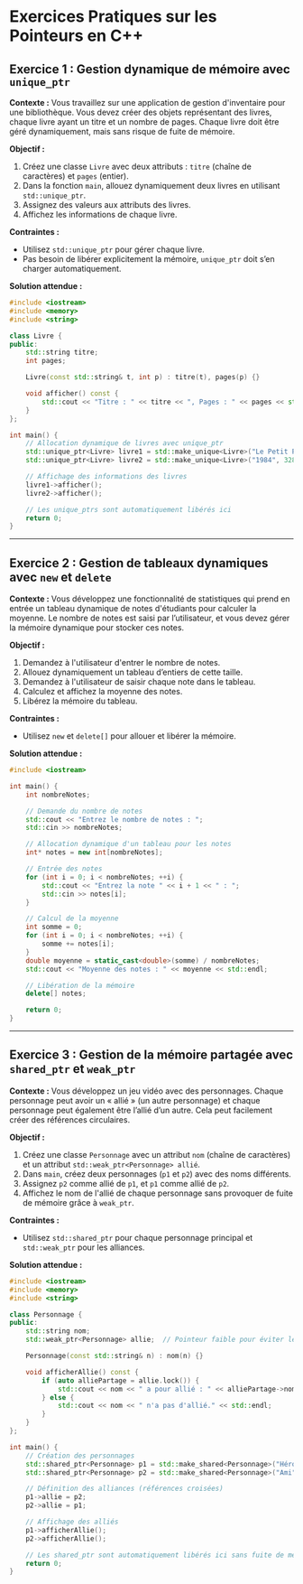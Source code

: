# Exercices Pratiques sur les Pointeurs en C++

## Exercice 1 : Gestion dynamique de mémoire avec `unique_ptr`

**Contexte :** Vous travaillez sur une application de gestion d'inventaire pour une bibliothèque. Vous devez créer des objets représentant des livres, chaque livre ayant un titre et un nombre de pages. Chaque livre doit être géré dynamiquement, mais sans risque de fuite de mémoire.

**Objectif :**
1. Créez une classe `Livre` avec deux attributs : `titre` (chaîne de caractères) et `pages` (entier).
2. Dans la fonction `main`, allouez dynamiquement deux livres en utilisant `std::unique_ptr`.
3. Assignez des valeurs aux attributs des livres.
4. Affichez les informations de chaque livre.

**Contraintes :**
- Utilisez `std::unique_ptr` pour gérer chaque livre.
- Pas besoin de libérer explicitement la mémoire, `unique_ptr` doit s’en charger automatiquement.

**Solution attendue :**
```cpp
#include <iostream>
#include <memory>
#include <string>

class Livre {
public:
    std::string titre;
    int pages;

    Livre(const std::string& t, int p) : titre(t), pages(p) {}

    void afficher() const {
        std::cout << "Titre : " << titre << ", Pages : " << pages << std::endl;
    }
};

int main() {
    // Allocation dynamique de livres avec unique_ptr
    std::unique_ptr<Livre> livre1 = std::make_unique<Livre>("Le Petit Prince", 98);
    std::unique_ptr<Livre> livre2 = std::make_unique<Livre>("1984", 328);

    // Affichage des informations des livres
    livre1->afficher();
    livre2->afficher();

    // Les unique_ptrs sont automatiquement libérés ici
    return 0;
}
```

---

## Exercice 2 : Gestion de tableaux dynamiques avec `new` et `delete`

**Contexte :** Vous développez une fonctionnalité de statistiques qui prend en entrée un tableau dynamique de notes d'étudiants pour calculer la moyenne. Le nombre de notes est saisi par l’utilisateur, et vous devez gérer la mémoire dynamique pour stocker ces notes.

**Objectif :**
1. Demandez à l'utilisateur d'entrer le nombre de notes.
2. Allouez dynamiquement un tableau d’entiers de cette taille.
3. Demandez à l'utilisateur de saisir chaque note dans le tableau.
4. Calculez et affichez la moyenne des notes.
5. Libérez la mémoire du tableau.

**Contraintes :**
- Utilisez `new` et `delete[]` pour allouer et libérer la mémoire.

**Solution attendue :**
```cpp
#include <iostream>

int main() {
    int nombreNotes;

    // Demande du nombre de notes
    std::cout << "Entrez le nombre de notes : ";
    std::cin >> nombreNotes;

    // Allocation dynamique d'un tableau pour les notes
    int* notes = new int[nombreNotes];

    // Entrée des notes
    for (int i = 0; i < nombreNotes; ++i) {
        std::cout << "Entrez la note " << i + 1 << " : ";
        std::cin >> notes[i];
    }

    // Calcul de la moyenne
    int somme = 0;
    for (int i = 0; i < nombreNotes; ++i) {
        somme += notes[i];
    }
    double moyenne = static_cast<double>(somme) / nombreNotes;
    std::cout << "Moyenne des notes : " << moyenne << std::endl;

    // Libération de la mémoire
    delete[] notes;

    return 0;
}
```

---

## Exercice 3 : Gestion de la mémoire partagée avec `shared_ptr` et `weak_ptr`

**Contexte :** Vous développez un jeu vidéo avec des personnages. Chaque personnage peut avoir un « allié » (un autre personnage) et chaque personnage peut également être l’allié d’un autre. Cela peut facilement créer des références circulaires.

**Objectif :**
1. Créez une classe `Personnage` avec un attribut `nom` (chaîne de caractères) et un attribut `std::weak_ptr<Personnage> allié`.
2. Dans `main`, créez deux personnages (`p1` et `p2`) avec des noms différents.
3. Assignez `p2` comme allié de `p1`, et `p1` comme allié de `p2`.
4. Affichez le nom de l'allié de chaque personnage sans provoquer de fuite de mémoire grâce à `weak_ptr`.

**Contraintes :**
- Utilisez `std::shared_ptr` pour chaque personnage principal et `std::weak_ptr` pour les alliances.

**Solution attendue :**
```cpp
#include <iostream>
#include <memory>
#include <string>

class Personnage {
public:
    std::string nom;
    std::weak_ptr<Personnage> allie;  // Pointeur faible pour éviter les cycles

    Personnage(const std::string& n) : nom(n) {}

    void afficherAllie() const {
        if (auto alliePartage = allie.lock()) {
            std::cout << nom << " a pour allié : " << alliePartage->nom << std::endl;
        } else {
            std::cout << nom << " n'a pas d'allié." << std::endl;
        }
    }
};

int main() {
    // Création des personnages
    std::shared_ptr<Personnage> p1 = std::make_shared<Personnage>("Héros");
    std::shared_ptr<Personnage> p2 = std::make_shared<Personnage>("Ami");

    // Définition des alliances (références croisées)
    p1->allie = p2;
    p2->allie = p1;

    // Affichage des alliés
    p1->afficherAllie();
    p2->afficherAllie();

    // Les shared_ptr sont automatiquement libérés ici sans fuite de mémoire
    return 0;
}
```

